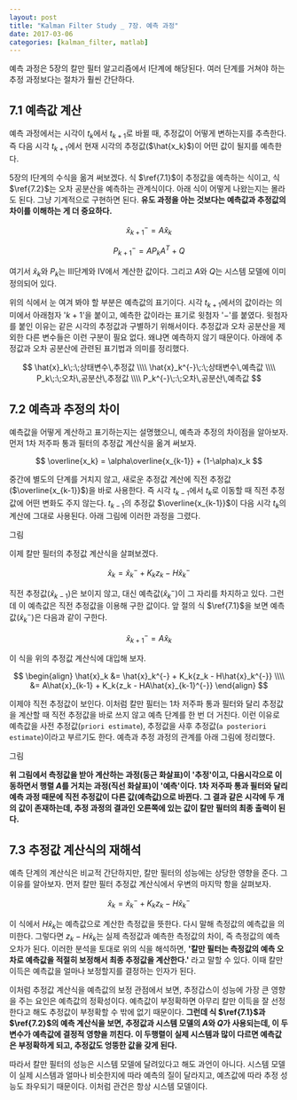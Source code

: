 ```yaml
---
layout: post
title: "Kalman Filter Study _ 7장. 예측 과정"
date: 2017-03-06
categories: [kalman_filter, matlab]
---
```


예측 과정은 5장의 칼만 필터 알고리즘에서 $\textrm{I}$단계에 해당된다. 여러 단계를
거쳐야 하는 추정 과정보다는 절차가 훨씬 간단하다.  

## 7.1 예측값 계산  

예측 과정에서는 시각이 $t_k$에서 $t_{k+1}$로 바뀔 때, 추정값이 어떻게 변하는지를
추측한다. 즉 다음 시각 $t_{k+1}$에서 현재 시각의 추정값($\hat{x_k}$)이 어떤 값이
될지를 예측한다.  

5장의 $\textrm{I}$단계의 수식을 옮겨 써보겠다. 식 $\ref{7.1}$이 추정값을 예측하는
식이고, 식 $\ref{7.2}$는 오차 공분산을 예측하는 관계식이다. 아래 식이 어떻게 나왔는지는
몰라도 된다. 그냥 기계적으로 구현하면 된다. **유도 과정을 아는 것보다는 예측값과 추정값의
차이를 이해하는 게 더 중요하다.**  

$$
\hat{x}_{k+1}^{-} = A\hat{x}_k \label{7.1}\tag{7.1}
$$  

$$
P_{k+1}^{-} = AP_kA^{T} + Q \label{7.2}\tag{7.2}
$$  

여기서 $\hat{x}_k$와 $P_k$는 $\textrm{III}$단계와 $\textrm{IV}$에서 계산한 값이다.
그리고 $A$와 $Q$는 시스템 모델에 이미 정의되어 있다.  

위의 식에서 눈 여겨 봐야 할 부분은 예측값의 표기이다. 시각 $t_{k+1}$에서의 값이라는
의미에서 아래첨자 '$k+1$'을 붙이고, 예측한 값이라는 표기로 윗첨자 '$-$'를 붙였다.
윗첨자를 붙인 이유는 같은 시각의 추정값과 구별하기 위해서이다. 추정값과 오차 공분산을
제외한 다른 변수들은 이런 구분이 필요 없다. 왜냐면 예측하지 않기 때문이다. 아래에
추정값과 오차 공분산에 관련된 표기법과 의미를 정리했다.  

$$
\hat{x}_k\;:\;상태변수\,추정값 \\\\
\hat{x}_k^{-}\;:\;상태변수\,예측값 \\\\
P_k\;:\;오차\,공분산\,추정값 \\\\
P_k^{-}\;:\;오차\,공분산\,예측값
$$

## 7.2 예측과 추정의 차이  

예측값을 어떻게 계산하고 표기하는지는 설명했으니, 예측과 추정의 차이점을 알아보자.
먼저 1차 저주파 통과 필터의 추정값 계산식을 옮겨 써보자.  

$$
\overline{x_k} = \alpha\overline{x_{k-1}} + (1-\alpha)x_k
$$  

중간에 별도의 단계를 거치지 않고, 새로운 추정값 계산에 직전
추정값($\overline{x_{k-1}}$)을 바로 사용한다. 즉 시각 $t_{k-1}$에서 $t_k$로 이동할 때
직전 추정값에 어떤 변화도 주지 않는다. $t_{k-1}$의 추정값 $\overline{x_{k-1}}$이 다음
시각 $t_k$의 계산에 그대로 사용된다. 아래 그림에 이러한 과정을 그렸다.  

그림

이제 칼만 필터의 추정값 계산식을 살펴보겠다.  

$$
\hat{x}_k = \hat{x}_k^{-} + K_k{z_k - H\hat{x}_k^{-}}
$$  

직전 추정값($\hat{x}_{k-1}$)은 보이지 않고, 대신 예측값($\hat{x}_k^{-}$)이 그 자리를
차지하고 있다. 그런데 이 예측값은 직전 추정값을 이용해 구한 값이다. 앞 절의 식
$\ref{7.1}$을 보면 예측값($\hat{x}_k^{-}$)은 다음과 같이 구한다.  

$$
\hat{x}_{k+1}^{-} = A\hat{x}_k
$$  

이 식을 위의 추정값 계산식에 대입해 보자.  

$$
\begin{align}
\hat{x}_k &= \hat{x}_k^{-} + K_k{z_k - H\hat{x}_k^{-}} \\\\
&= A\hat{x}_{k-1} + K_k{z_k - HA\hat{x}_{k-1}^{-}}
\end{align}
$$  

이제야 직전 추정값이 보인다. 이처럼 칼만 필터는 1차 저주파 통과 필터와 달리 추정값을
계산할 때 직전 추정값을 바로 쓰지 않고 예측 단계를 한 번 더 거친다. 이런 이유로 예측값을
사전 추정값(`priori estimate`), 추정값을 사후 추정값(`a posteriori estimate`)이라고
부르기도 한다. 예측과 추정 과정의 관계를 아래 그림에 정리했다.  

그림  

**위 그림에서 측정값을 받아 계산하는 과정(둥근 화살표)이 '추정'이고, 다음시각으로
이동하면서 행렬 $A$를 거치는 과정(직선 화살표)이 '예측'이다. 1차 저주파 통과 필터와
달리 예측 과정 때문에 직전 추정값이 다른 값(예측값)으로 바뀐다. 그 결과 같은 시각에
두 개의 값이 존재하는데, 추정 과정의 결과인 오른쪽에 있는 값이 칼만 필터의 최종 출력이
된다.**  

## 7.3 추정값 계산식의 재해석  

예측 단계의 계산식은 비교적 간단하지만, 칼만 필터의 성능에는 상당한 영향을 준다. 그
이유를 알아보자. 먼저 칼만 필터 추정값 계산식에서 우변의 마지막 항을 살펴보자.  

$$
\hat{x}_k = \hat{x}_k^{-} + K_k{z_k - H\hat{x}_k^{-}}
$$  

이 식에서 $H\hat{x}_k$는 예측값으로 계산한 측정값을 뜻한다. 다시 말해 측정값의 예측값을
의미한다. 그렇다면 $z_k - H\hat{x}_k$는 실제 측정값과 예측한 측정값의 차이, 즉
측정값의 예측 오차가 된다. 이러한 분석을 토대로 위의 식을 해석하면, **'칼만 필터는
측정값의 예측 오차로 예측값을 적절히 보정해서 최종 추정값을 계산한다.'** 라고 말할 수
있다. 이때 칼만 이득은 예측값을 얼마나 보정할지를 결정하는 인자가 된다.  

이처럼 추정값 계산식을 예측값의 보정 관점에서 보면, 추정갑스이 성능에 가장 큰 영향을 주는
요인은 예측값의 정확성이다. 예측값이 부정확하면 아무리 칼만 이득을 잘 선정한다고 해도
추정값이 부정확할 수 밖에 없기 때문이다. **그런데 식 $\ref{7.1}$과 $\ref{7.2}$의 예측
계산식을 보면, 추정값과 시스템 모델의 $A$와 $Q$가 사용되는데, 이 두 변수가 예측값에
결정적 영향을 끼친다. 이 두행렬이 실제 시스템과 많이 다르면 예측값은 부정확하게 되고,
추정값도 엉뚱한 값을 갖게 된다.**  

따라서 칼만 필터의 성능은 시스템 모델에 달려있다고 해도 과언이 아니다. 시스템 모델이 실제
시스템과 얼마나 비슷한지에 따라 예측의 질이 달라지고, 예츠값에 따라 추정 성능도 좌우되기
때문이다. 이처럼 관건은 항상 시스템 모델이다.

